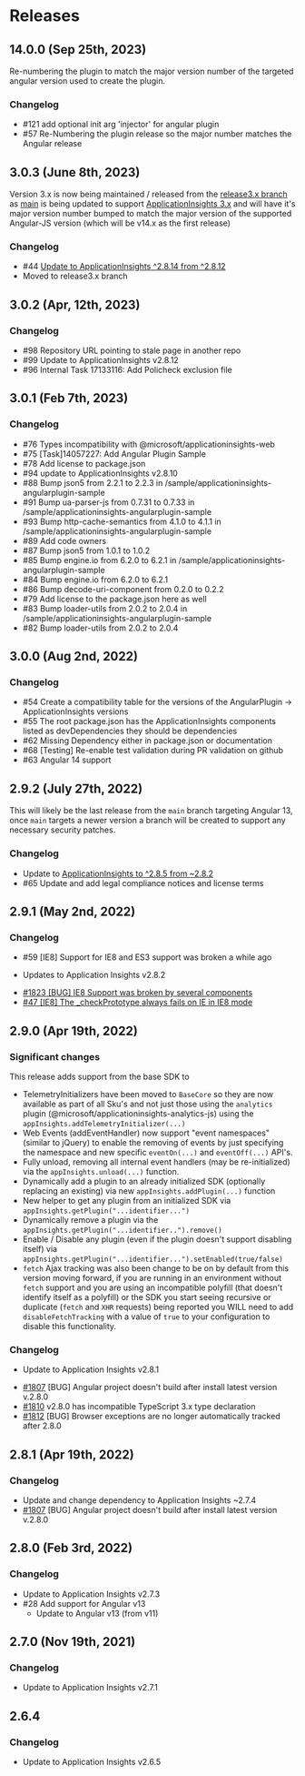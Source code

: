 # Releases

## 14.0.0 (Sep 25th, 2023)

Re-numbering the plugin to match the major version number of the targeted angular version used to create the plugin.

### Changelog

- #121 add optional init arg 'injector' for angular plugin 
- #57 Re-Numbering the plugin release so the major number matches the Angular release

## 3.0.3 (June 8th, 2023)

Version 3.x is now being maintained / released from the [release3.x branch](https://github.com/microsoft/applicationinsights-angularplugin-js/tree/release3.x) as
[main](https://github.com/microsoft/applicationinsights-angularplugin-js/tree/main) is being updated to support [ApplicationInsights 3.x](https://github.com/microsoft/ApplicationInsights-JS/blob/main/RELEASES.md) and will have it's major version number bumped to match the major version of the supported Angular-JS version (which will be v14.x as the first release)
### Changelog

- #44 [Update to ApplicationInsights ^2.8.14 from ^2.8.12](https://github.com/microsoft/ApplicationInsights-JS/blob/master/RELEASES.md)
- Moved to release3.x branch

## 3.0.2 (Apr, 12th, 2023)

### Changelog

- #98 Repository URL pointing to stale page in another repo
- #99 Update to ApplicationInsights v2.8.12
- #96 Internal Task 17133116: Add Policheck exclusion file

## 3.0.1 (Feb 7th, 2023)

### Changelog

- #76 Types incompatibility with @microsoft/applicationinsights-web
- #75 [Task]14057227: Add Angular Plugin Sample
- #78 Add license to package.json
- #94 update to ApplicationInsights v2.8.10
- #88 Bump json5 from 2.2.1 to 2.2.3 in /sample/applicationinsights-angularplugin-sample
- #91 Bump ua-parser-js from 0.7.31 to 0.7.33 in /sample/applicationinsights-angularplugin-sample
- #93 Bump http-cache-semantics from 4.1.0 to 4.1.1 in /sample/applicationinsights-angularplugin-sample
- #89 Add code owners
- #87 Bump json5 from 1.0.1 to 1.0.2
- #85 Bump engine.io from 6.2.0 to 6.2.1 in /sample/applicationinsights-angularplugin-sample
- #84 Bump engine.io from 6.2.0 to 6.2.1
- #86 Bump decode-uri-component from 0.2.0 to 0.2.2
- #79 Add license to the package.json here as well
- #83 Bump loader-utils from 2.0.2 to 2.0.4 in /sample/applicationinsights-angularplugin-sample
- #82 Bump loader-utils from 2.0.2 to 2.0.4

## 3.0.0 (Aug 2nd, 2022)

### Changelog

- #54 Create a compatibility table for the versions of the AngularPlugin -> ApplicationInsights versions
- #55 The root package.json has the ApplicationInsights components listed as devDependencies they should be dependencies
- #62 Missing Dependency either in package.json or documentation
- #68 [Testing] Re-enable test validation during PR validation on github
- #63 Angular 14 support

## 2.9.2 (July 27th, 2022)

This will likely be the last release from the `main` branch targeting Angular 13, once `main` targets a newer version a branch will be created to support any necessary security patches.
### Changelog

- Update to [ApplicationInsights to ^2.8.5 from ~2.8.2](https://github.com/microsoft/ApplicationInsights-JS/blob/master/RELEASES.md)
- #65 Update and add legal compliance notices and license terms

## 2.9.1 (May 2nd, 2022)

### Changelog

- #59 [IE8] Support for IE8 and ES3 support was broken a while ago
* Updates to Application Insights v2.8.2
 - [#1823 [BUG] IE8 Support was broken by several components](https://github.com/microsoft/ApplicationInsights-JS/issues/1823)
 - [#47 [IE8] The _checkPrototype always fails on IE in IE8 mode](https://github.com/microsoft/DynamicProto-JS/issues/47)

## 2.9.0 (Apr 19th, 2022)

### Significant changes

This release adds support from the base SDK to

- TelemetryInitializers have been moved to `BaseCore` so they are now available as part of all Sku's and not just those using the `analytics` plugin (@microsoft/applicationinsights-analytics-js) using the `appInsights.addTelemetryInitializer(...)`
- Web Events (addEventHandler) now support "event namespaces" (similar to jQuery) to enable the removing of events by just specifying the namespace and new specific `eventOn(...)` and `eventOff(...)` API's.
- Fully unload, removing all internal event handlers (may be re-initialized) via the `appInsights.unload(...)` function.
- Dynamically add a plugin to an already initialized SDK (optionally replacing an existing) via new `appInsights.addPlugin(...)` function
- New helper to get any plugin from an initialized SDK via `appInsights.getPlugin("...identifier...")`
- Dynamically remove a plugin via the `appInsights.getPlugin("...identifier..").remove()`
- Enable / Disable any plugin (even if the plugin doesn't support disabling itself) via `appInsights.getPlugin("...identifier...").setEnabled(true/false)`
- `fetch` Ajax tracking was also been change to be on by default from this version moving forward, if you are running in an environment without `fetch` support and you are using an incompatible polyfill (that doesn't identify itself as a polyfill) or the SDK you start seeing recursive or duplicate (`fetch` and `XHR` requests) being reported you WILL need to add `disableFetchTracking` with a value of `true` to your configuration to disable this functionality.

### Changelog

* Update to Application Insights v2.8.1
 - [#1807](https://github.com/microsoft/ApplicationInsights-JS/issues/1807) [BUG] Angular project doesn't build after install latest version v.2.8.0
 - [#1810](https://github.com/microsoft/ApplicationInsights-JS/issues/1810) v2.8.0 has incompatible TypeScript 3.x type declaration
 - [#1812](https://github.com/microsoft/ApplicationInsights-JS/issues/1812) [BUG] Browser exceptions are no longer automatically tracked after 2.8.0

## 2.8.1 (Apr 19th, 2022)

### Changelog

* Update and change dependency to Application Insights ~2.7.4
* [#1807](https://github.com/microsoft/ApplicationInsights-JS/issues/1807) [BUG] Angular project doesn't build after install latest version v.2.8.0

## 2.8.0 (Feb 3rd, 2022)

### Changelog

* Update to Application Insights v2.7.3
* #28 Add support for Angular v13
  * Update to Angular v13 (from v11)

## 2.7.0 (Nov 19th, 2021)

### Changelog

* Update to Application Insights v2.7.1


## 2.6.4

### Changelog

* Update to Application Insights v2.6.5
